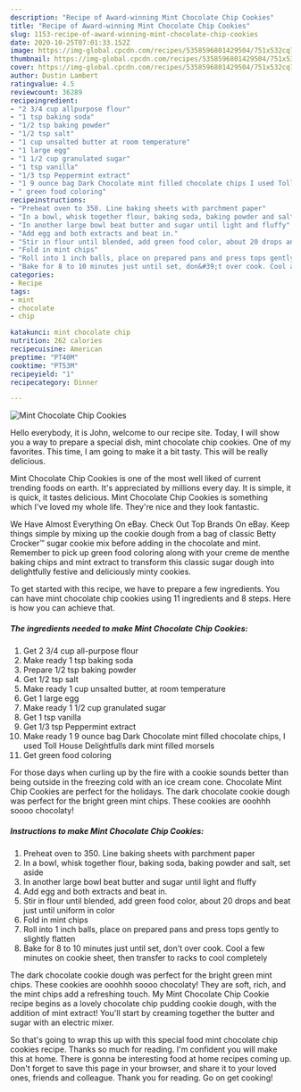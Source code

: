```yaml
---
description: "Recipe of Award-winning Mint Chocolate Chip Cookies"
title: "Recipe of Award-winning Mint Chocolate Chip Cookies"
slug: 1153-recipe-of-award-winning-mint-chocolate-chip-cookies
date: 2020-10-25T07:01:33.152Z
image: https://img-global.cpcdn.com/recipes/5358596801429504/751x532cq70/mint-chocolate-chip-cookies-recipe-main-photo.jpg
thumbnail: https://img-global.cpcdn.com/recipes/5358596801429504/751x532cq70/mint-chocolate-chip-cookies-recipe-main-photo.jpg
cover: https://img-global.cpcdn.com/recipes/5358596801429504/751x532cq70/mint-chocolate-chip-cookies-recipe-main-photo.jpg
author: Dustin Lambert
ratingvalue: 4.5
reviewcount: 36289
recipeingredient:
- "2 3/4 cup allpurpose flour"
- "1 tsp baking soda"
- "1/2 tsp baking powder"
- "1/2 tsp salt"
- "1 cup unsalted butter at room temperature"
- "1 large egg"
- "1 1/2 cup granulated sugar"
- "1 tsp vanilla"
- "1/3 tsp Peppermint extract"
- "1 9 ounce bag Dark Chocolate mint filled chocolate chips I used Toll House Delightfulls dark mint filled morsels"
- " green food coloring"
recipeinstructions:
- "Preheat oven to 350. Line baking sheets with parchment paper"
- "In a bowl, whisk together flour, baking soda, baking powder and salt, set aside"
- "In another large bowl beat butter and sugar until light and fluffy"
- "Add egg and both extracts and beat in."
- "Stir in flour until blended, add green food color, about 20 drops and beat just until uniform in color"
- "Fold in mint chips"
- "Roll into 1 inch balls, place on prepared pans and press tops gently to slightly flatten"
- "Bake for 8 to 10 minutes just until set, don&#39;t over cook. Cool a few minutes on cookie sheet, then transfer to racks to cool completely"
categories:
- Recipe
tags:
- mint
- chocolate
- chip

katakunci: mint chocolate chip 
nutrition: 262 calories
recipecuisine: American
preptime: "PT40M"
cooktime: "PT53M"
recipeyield: "1"
recipecategory: Dinner

---
```



![Mint Chocolate Chip Cookies](https://img-global.cpcdn.com/recipes/5358596801429504/751x532cq70/mint-chocolate-chip-cookies-recipe-main-photo.jpg)

Hello everybody, it is John, welcome to our recipe site. Today, I will show you a way to prepare a special dish, mint chocolate chip cookies. One of my favorites. This time, I am going to make it a bit tasty. This will be really delicious.

Mint Chocolate Chip Cookies is one of the most well liked of current trending foods on earth. It's appreciated by millions every day. It is simple, it is quick, it tastes delicious. Mint Chocolate Chip Cookies is something which I've loved my whole life. They're nice and they look fantastic.

We Have Almost Everything On eBay. Check Out Top Brands On eBay. Keep things simple by mixing up the cookie dough from a bag of classic Betty Crocker™ sugar cookie mix before adding in the chocolate and mint. Remember to pick up green food coloring along with your creme de menthe baking chips and mint extract to transform this classic sugar dough into delightfully festive and deliciously minty cookies.


To get started with this recipe, we have to prepare a few ingredients. You can have mint chocolate chip cookies using 11 ingredients and 8 steps. Here is how you can achieve that.

<!--inarticleads1-->

##### The ingredients needed to make Mint Chocolate Chip Cookies:

1. Get 2 3/4 cup all-purpose flour
1. Make ready 1 tsp baking soda
1. Prepare 1/2 tsp baking powder
1. Get 1/2 tsp salt
1. Make ready 1 cup unsalted butter, at room temperature
1. Get 1 large egg
1. Make ready 1 1/2 cup granulated sugar
1. Get 1 tsp vanilla
1. Get 1/3 tsp Peppermint extract
1. Make ready 1 9 ounce bag Dark Chocolate mint filled chocolate chips, I used Toll House Delightfulls dark mint filled morsels
1. Get  green food coloring


For those days when curling up by the fire with a cookie sounds better than being outside in the freezing cold with an ice cream cone. Chocolate Mint Chip Cookies are perfect for the holidays. The dark chocolate cookie dough was perfect for the bright green mint chips. These cookies are ooohhh soooo chocolaty! 

<!--inarticleads2-->

##### Instructions to make Mint Chocolate Chip Cookies:

1. Preheat oven to 350. Line baking sheets with parchment paper
1. In a bowl, whisk together flour, baking soda, baking powder and salt, set aside
1. In another large bowl beat butter and sugar until light and fluffy
1. Add egg and both extracts and beat in.
1. Stir in flour until blended, add green food color, about 20 drops and beat just until uniform in color
1. Fold in mint chips
1. Roll into 1 inch balls, place on prepared pans and press tops gently to slightly flatten
1. Bake for 8 to 10 minutes just until set, don&#39;t over cook. Cool a few minutes on cookie sheet, then transfer to racks to cool completely


The dark chocolate cookie dough was perfect for the bright green mint chips. These cookies are ooohhh soooo chocolaty! They are soft, rich, and the mint chips add a refreshing touch. My Mint Chocolate Chip Cookie recipe begins as a lovely chocolate chip pudding cookie dough, with the addition of mint extract! You&#39;ll start by creaming together the butter and sugar with an electric mixer. 

So that's going to wrap this up with this special food mint chocolate chip cookies recipe. Thanks so much for reading. I'm confident you will make this at home. There is gonna be interesting food at home recipes coming up. Don't forget to save this page in your browser, and share it to your loved ones, friends and colleague. Thank you for reading. Go on get cooking!

